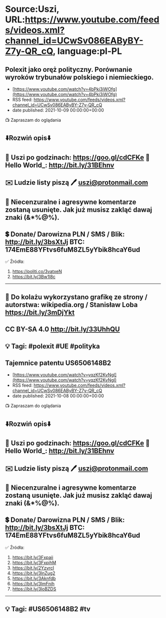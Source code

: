 # Source:Uszi, URL:https://www.youtube.com/feeds/videos.xml?channel_id=UCwSv086EAByBY-Z7y-QR_cQ, language:pl-PL

## Polexit jako oręż polityczny. Porównanie wyroków trybunałów polskiego i niemieckiego.
 - [https://www.youtube.com/watch?v=4bPki3iWOfg](https://www.youtube.com/watch?v=4bPki3iWOfg)
 - RSS feed: https://www.youtube.com/feeds/videos.xml?channel_id=UCwSv086EAByBY-Z7y-QR_cQ
 - date published: 2021-10-09 00:00:00+00:00

📺 Zapraszam do oglądania

⬇️Rozwiń opis⬇️
------------------------------------------------------------
👀 Uszi po godzinach: https://goo.gl/cdCFKe
👀 Hello World_: http://bit.ly/31BEhnv
------------------------------------------------------------
✉️ Ludzie listy piszą 
🖊️ uszi@protonmail.com
------------------------------------------------------------
👺 Niecenzuralne i agresywne komentarze zostaną usunięte.  Jak już musisz zakląć dawaj znaki (&*%@%).
------------------------------------------------------------
💲 Donate/ Darowizna
PLN / SMS / Blik: http://bit.ly/3bsXtJj
BTC: 174EmE88YFtvs6fuM8ZL5yYbik8hcaY6ud
-------------------------------------------------------------
✅ Źródła:
1. https://politi.co/3vatxeN
2. https://bit.ly/3Bw1l8c
---------------------------------------------------------------
🎴 Do kolażu wykorzystano grafikę ze strony / autorstwa: 
wikipedia.org / Stanisław Loba 
https://bit.ly/3mDjYkt
---
CC BY-SA 4.0
http://bit.ly/33UhhQU
---------------------------------------------------------------
💡 Tagi: #polexit #UE #polityka
--------------------------------------------------------------

## Tajemnice patentu US6506148B2
 - [https://www.youtube.com/watch?v=yqzKf2KvNgI](https://www.youtube.com/watch?v=yqzKf2KvNgI)
 - RSS feed: https://www.youtube.com/feeds/videos.xml?channel_id=UCwSv086EAByBY-Z7y-QR_cQ
 - date published: 2021-10-08 00:00:00+00:00

📺 Zapraszam do oglądania

⬇️Rozwiń opis⬇️
------------------------------------------------------------
👀 Uszi po godzinach: https://goo.gl/cdCFKe
👀 Hello World_: http://bit.ly/31BEhnv
------------------------------------------------------------
✉️ Ludzie listy piszą 
🖊️ uszi@protonmail.com
------------------------------------------------------------
👺 Niecenzuralne i agresywne komentarze zostaną usunięte.  Jak już musisz zakląć dawaj znaki (&*%@%).
------------------------------------------------------------
💲 Donate/ Darowizna
PLN / SMS / Blik: http://bit.ly/3bsXtJj
BTC: 174EmE88YFtvs6fuM8ZL5yYbik8hcaY6ud
-------------------------------------------------------------
✅ Źródła:
1. https://bit.ly/3Fxpaii
2. https://bit.ly/3FxpihM
3. https://bit.ly/2YzvrcI
4. https://bit.ly/3lnZug2
5. https://bit.ly/3Aknfdb
6. https://bit.ly/3lmFnih
7. https://bit.ly/3loBZDS
---------------------------------------------------------------
💡 Tagi: #US6506148B2 #tv
--------------------------------------------------------------

